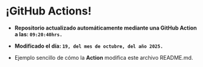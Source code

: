 # ¡GitHub Actions!
* **Repositorio actualizado automáticamente mediante una GitHub Action a las: `09:20:40hrs.`**
* **Modificado el día: `19, del mes de octubre, del año 2025.`**

* Ejemplo sencillo de cómo la **Action** modifica este archivo README.md.
